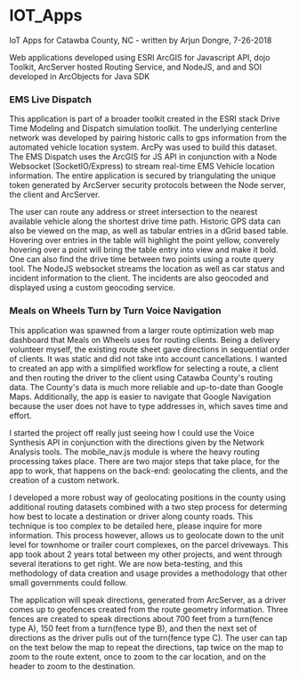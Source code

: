 # IOT_Apps
IoT Apps for Catawba County, NC - written by Arjun Dongre, 7-26-2018

Web applications developed using ESRI ArcGIS for Javascript API, dojo Toolkit, ArcServer hosted Routing Service, and NodeJS, and and SOI developed in ArcObjects for Java SDK

### EMS Live Dispatch

This application is part of a broader toolkit created in the ESRI stack Drive Time Modeling and Dispatch simulation toolkit. The underlying centerline network was developed by pairing historic calls to gps information from the automated vehicle location system. ArcPy was used to build this dataset. The EMS Dispatch uses the ArcGIS for JS API in conjunction with a Node Websocket (SocketIO/Express) to stream real-time EMS Vehicle location information. The entire application is secured by triangulating the unique token generated by ArcServer security protocols between the Node server, the client and ArcServer.

The user can route any address or street intersection to the nearest available vehicle along the shortest drive time path. Historic GPS data can also be viewed on the map, as well as tabular entries in a dGrid based table. Hovering over entries in the table will highlight the point yellow, converely hovering over a point will bring the table entry into view and make it bold. One can also find the drive time between two points using a route query tool. The NodeJS websocket streams the location as well as car status and incident information to the client. The incidents are also geocoded and displayed using a custom geocoding service. 



### Meals on Wheels Turn by Turn Voice Navigation

This application was spawned from a larger route optimization web map dashboard that Meals on Wheels uses for routing clients. Being a delivery volunteer myself, the existing route sheet gave directions in sequential order of clients. It was static and did not take into account cancellations. I wanted to created an app with a simplified workflow for selecting a route, a client and then routing the driver to the client using Catawba County's routing data. The County's data is much more reliable and up-to-date than Google Maps. Additionally, the app is easier to navigate that Google Navigation because the user does not have to type addresses in, which saves time and effort.

I started the project off really just seeing how I could use the Voice Synthesis API in conjunction with the directions given by the Network Analysis tools. The mobile_nav.js module is where the heavy routing processing takes place. There are two major steps that take place, for the app to work, that happens on the back-end: geolocating the clients, and the creation of a custom network. 

I developed a more robust way of geolocating positions in the county using additional routing datasets combined with a two step process for determing how best to locate a destination or driver along county roads. This technique is too complex to be detailed here, please inquire for more information. This process however, allows us to geolocate down to the unit level for townhome or trailer court complexes, on the parcel driveways. This app took about 2 years total between my other projects, and went through several iterations to get right. We are now beta-testing, and this methodology of data creation and usage provides a methodology that other small governments could follow.

The application will speak directions, generated from ArcServer, as a driver comes up to geofences created from the route geometry information. Three fences are created to speak directions about 700 feet from a turn(fence type A), 150 feet from a turn(fence type B), and then the next set of directions as the driver pulls out of the turn(fence type C). The user can tap on the text below the map to repeat the directions, tap twice on the map to zoom to the route extent, once to zoom to the car location, and on the header to zoom to the destination.



